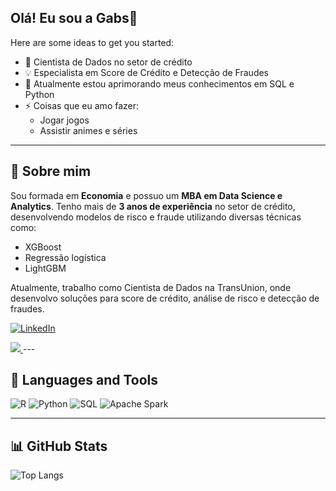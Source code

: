 ## Olá! Eu sou a Gabs👋


Here are some ideas to get you started:

- 🔭 Cientista de Dados no setor de crédito
- 💡 Especialista em Score de Crédito e Detecção de Fraudes
- 🌱 Atualmente estou aprimorando meus conhecimentos em SQL e Python
- ⚡ Coisas que eu amo fazer:
  - Jogar jogos
  - Assistir animes e séries

---

## 🚀 Sobre mim  
Sou formada em **Economia** e possuo um **MBA em Data Science e Analytics**. Tenho mais de **3 anos de experiência** no setor de crédito, desenvolvendo modelos de risco e fraude utilizando diversas técnicas como:
- XGBoost
- Regressão logística
- LightGBM

Atualmente, trabalho como Cientista de Dados na TransUnion, onde desenvolvo soluções para score de crédito, análise de risco e detecção de fraudes.  

[![LinkedIn](https://img.shields.io/badge/-LinkedIn-0A66C2?style=flat-square&logo=linkedin&logoColor=white)](https://www.linkedin.com/in/gabriela-alves-de-almeida/)

<p align="left">
  <a href="https://www.linkedin.com/in/gabriela-alves-de-almeida/" target="_blank">
    <img src="https://img.shields.io/badge/-LinkedIn-0A66C2?style=for-the-badge&logo=linkedin&logoColor=white">
  </a>
---

## 🔧 Languages and Tools  
![R](https://img.shields.io/badge/-R-276DC3?style=flat-square&logo=R&logoColor=white)
![Python](https://img.shields.io/badge/-Python-3776AB?style=flat-square&logo=Python&logoColor=white)
![SQL](https://img.shields.io/badge/-SQL-4479A1?style=flat-square&logo=MySQL&logoColor=white)
![Apache Spark](https://img.shields.io/badge/-Apache%20Spark-FDEE21?style=flat-square&logo=Apache%20Spark&logoColor=black)


---
## 📊 GitHub Stats  

![Top Langs](https://github-readme-stats.vercel.app/api/top-langs/?username=Gaby-Alves&layout=compact&theme=dark)
